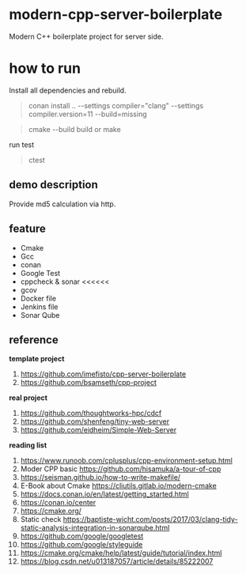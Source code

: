 # modern-cpp-server-boilerplate
Modern C++ boilerplate project for server side. 

# how to run 

Install all dependencies and rebuild.

> conan install .. --settings compiler="clang" --settings compiler.version=11 --build=missing

> cmake --build build
or 
> make 

run test

> ctest

## demo description

Provide md5 calculation  via http.

## feature

- Cmake
- Gcc
- conan
- Google Test
- cppcheck & sonar  <<<<<<
- gcov
- Docker file
- Jenkins file
- Sonar Qube

## reference 

**template project**

1. https://github.com/imefisto/cpp-server-boilerplate
2. https://github.com/bsamseth/cpp-project

**real project**

1. https://github.com/thoughtworks-hpc/cdcf
2. https://github.com/shenfeng/tiny-web-server
3. https://github.com/eidheim/Simple-Web-Server

**reading list**

1. https://www.runoob.com/cplusplus/cpp-environment-setup.html
2. Moder CPP basic https://github.com/hisamuka/a-tour-of-cpp
3. https://seisman.github.io/how-to-write-makefile/
4. E-Book about Cmake https://cliutils.gitlab.io/modern-cmake
5. https://docs.conan.io/en/latest/getting_started.html
6. https://conan.io/center 
7. https://cmake.org/
8.  Static check https://baptiste-wicht.com/posts/2017/03/clang-tidy-static-analysis-integration-in-sonarqube.html
9. https://github.com/google/googletest
10. https://github.com/google/styleguide
11. https://cmake.org/cmake/help/latest/guide/tutorial/index.html
12. https://blog.csdn.net/u013187057/article/details/85222007
